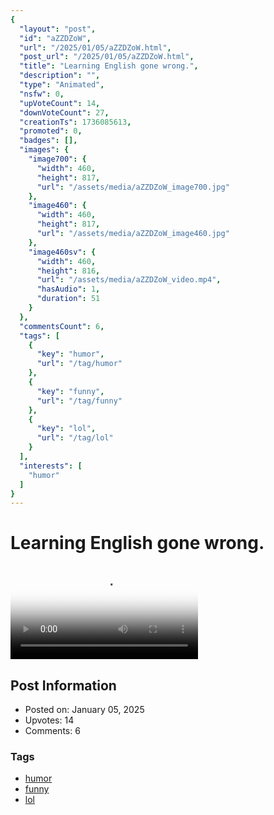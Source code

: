 ```yaml
---
{
  "layout": "post",
  "id": "aZZDZoW",
  "url": "/2025/01/05/aZZDZoW.html",
  "post_url": "/2025/01/05/aZZDZoW.html",
  "title": "Learning English gone wrong.",
  "description": "",
  "type": "Animated",
  "nsfw": 0,
  "upVoteCount": 14,
  "downVoteCount": 27,
  "creationTs": 1736085613,
  "promoted": 0,
  "badges": [],
  "images": {
    "image700": {
      "width": 460,
      "height": 817,
      "url": "/assets/media/aZZDZoW_image700.jpg"
    },
    "image460": {
      "width": 460,
      "height": 817,
      "url": "/assets/media/aZZDZoW_image460.jpg"
    },
    "image460sv": {
      "width": 460,
      "height": 816,
      "url": "/assets/media/aZZDZoW_video.mp4",
      "hasAudio": 1,
      "duration": 51
    }
  },
  "commentsCount": 6,
  "tags": [
    {
      "key": "humor",
      "url": "/tag/humor"
    },
    {
      "key": "funny",
      "url": "/tag/funny"
    },
    {
      "key": "lol",
      "url": "/tag/lol"
    }
  ],
  "interests": [
    "humor"
  ]
}
---
```


# Learning English gone wrong.

<video controls playsinline loop poster="/assets/media/aZZDZoW_image460.jpg">
  <source src="/assets/media/aZZDZoW_video.mp4" type="video/mp4">
  Your browser does not support the video tag.
</video>

## Post Information

- Posted on: January 05, 2025
- Upvotes: 14
- Comments: 6

### Tags

- [humor](/tag/humor)
- [funny](/tag/funny)
- [lol](/tag/lol)
